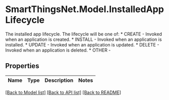 # SmartThingsNet.Model.InstalledAppLifecycle
The installed app lifecycle. The lifecycle will be one of: * CREATE - Invoked when an application is created. * INSTALL - Invoked when an application is installed. * UPDATE - Invoked when an application is updated. * DELETE - Invoked when an application is deleted. * OTHER - 
## Properties

Name | Type | Description | Notes
------------ | ------------- | ------------- | -------------

[[Back to Model list]](../README.md#documentation-for-models) [[Back to API list]](../README.md#documentation-for-api-endpoints) [[Back to README]](../README.md)

